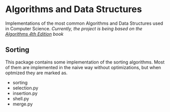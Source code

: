 # Algorithms and Data Structures

Implementations of the most common Algorithms and Data Structures used in Computer Science. _Currently, the project is being based on the [Algorithms 4th Edition](http://algs4.cs.princeton.edu/home/) book_

## Sorting

This package contains some implementation of the sorting algorithms. Most of them are implemented in the naive way without optimizations, but when optmized they are marked as.

- sorting
- selection.py
- insertion.py
- shell.py
- merge.py
